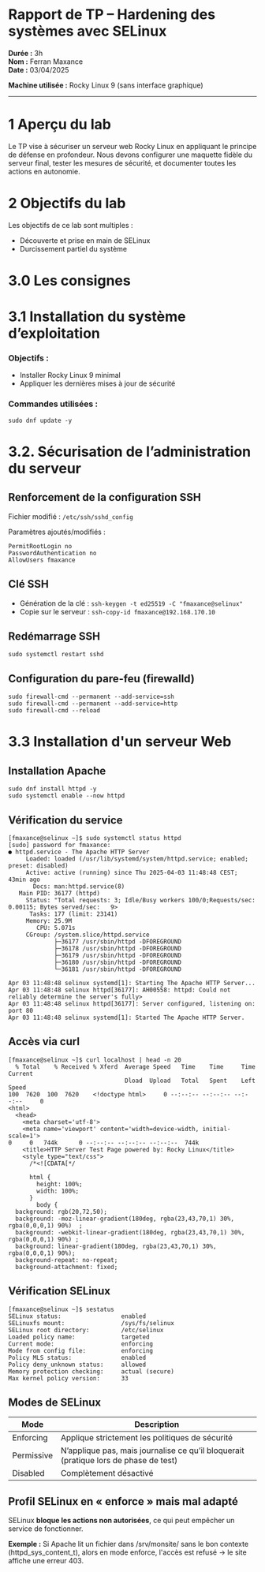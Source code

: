 # Rapport de TP – Hardening des systèmes avec SELinux  
**Durée :** 3h  
**Nom :** Ferran Maxance  
**Date :** 03/04/2025

**Machine utilisée :** Rocky Linux 9 (sans interface graphique)

---

# 1 Aperçu du lab

Le TP vise à sécuriser un serveur web Rocky Linux en appliquant le principe de défense en profondeur.
Nous devons configurer une maquette fidèle du serveur final, tester les mesures de sécurité, et documenter toutes les actions en autonomie.

# 2 Objectifs du lab

Les objectifs de ce lab sont multiples :

- Découverte et prise en main de SELinux
- Durcissement partiel du système

# 3.0 Les consignes
# 3.1 Installation du système d’exploitation

### Objectifs :
- Installer Rocky Linux 9 minimal
- Appliquer les dernières mises à jour de sécurité

### Commandes utilisées :

```
sudo dnf update -y
```

# 3.2. Sécurisation de l’administration du serveur

## Renforcement de la configuration SSH

Fichier modifié :
``/etc/ssh/sshd_config``

Paramètres ajoutés/modifiés :
```
PermitRootLogin no
PasswordAuthentication no
AllowUsers fmaxance
```
## Clé SSH

- Génération de la clé : ``ssh-keygen -t ed25519 -C "fmaxance@selinux"``
- Copie sur le serveur : ``ssh-copy-id fmaxance@192.168.170.10``

## Redémarrage SSH

```
sudo systemctl restart sshd
```

## Configuration du pare-feu (firewalld)

```
sudo firewall-cmd --permanent --add-service=ssh
sudo firewall-cmd --permanent --add-service=http
sudo firewall-cmd --reload
```

# 3.3 Installation d'un serveur Web

## Installation Apache

```
sudo dnf install httpd -y
sudo systemctl enable --now httpd
```

## Vérification du service

```
[fmaxance@selinux ~]$ sudo systemctl status httpd
[sudo] password for fmaxance:
● httpd.service - The Apache HTTP Server
     Loaded: loaded (/usr/lib/systemd/system/httpd.service; enabled; preset: disabled)
     Active: active (running) since Thu 2025-04-03 11:48:48 CEST; 43min ago
       Docs: man:httpd.service(8)
   Main PID: 36177 (httpd)
     Status: "Total requests: 3; Idle/Busy workers 100/0;Requests/sec: 0.00115; Bytes served/sec:   9>
      Tasks: 177 (limit: 23141)
     Memory: 25.9M
        CPU: 5.071s
     CGroup: /system.slice/httpd.service
             ├─36177 /usr/sbin/httpd -DFOREGROUND
             ├─36178 /usr/sbin/httpd -DFOREGROUND
             ├─36179 /usr/sbin/httpd -DFOREGROUND
             ├─36180 /usr/sbin/httpd -DFOREGROUND
             └─36181 /usr/sbin/httpd -DFOREGROUND

Apr 03 11:48:48 selinux systemd[1]: Starting The Apache HTTP Server...
Apr 03 11:48:48 selinux httpd[36177]: AH00558: httpd: Could not reliably determine the server's fully>
Apr 03 11:48:48 selinux httpd[36177]: Server configured, listening on: port 80
Apr 03 11:48:48 selinux systemd[1]: Started The Apache HTTP Server.
```

## Accès via curl

```
[fmaxance@selinux ~]$ curl localhost | head -n 20
  % Total    % Received % Xferd  Average Speed   Time    Time     Time  Current
                                 Dload  Upload   Total   Spent    Left  Speed
100  7620  100  7620    <!doctype html>     0 --:--:-- --:--:-- --:--:--     0
<html>
  <head>
    <meta charset='utf-8'>
    <meta name='viewport' content='width=device-width, initial-scale=1'>
0     0   744k      0 --:--:-- --:--:-- --:--:--  744k
    <title>HTTP Server Test Page powered by: Rocky Linux</title>
    <style type="text/css">
      /*<![CDATA[*/

      html {
        height: 100%;
        width: 100%;
      }
        body {
  background: rgb(20,72,50);
  background: -moz-linear-gradient(180deg, rgba(23,43,70,1) 30%, rgba(0,0,0,1) 90%)  ;
  background: -webkit-linear-gradient(180deg, rgba(23,43,70,1) 30%, rgba(0,0,0,1) 90%) ;
  background: linear-gradient(180deg, rgba(23,43,70,1) 30%, rgba(0,0,0,1) 90%);
  background-repeat: no-repeat;
  background-attachment: fixed;
```

## Vérification SELinux

```
[fmaxance@selinux ~]$ sestatus
SELinux status:                 enabled
SELinuxfs mount:                /sys/fs/selinux
SELinux root directory:         /etc/selinux
Loaded policy name:             targeted
Current mode:                   enforcing
Mode from config file:          enforcing
Policy MLS status:              enabled
Policy deny_unknown status:     allowed
Memory protection checking:     actual (secure)
Max kernel policy version:      33
```

## Modes de SELinux

| Mode | Description |
|------|-------------|
| Enforcing | Applique strictement les politiques de sécurité |
| Permissive | N’applique pas, mais journalise ce qu’il bloquerait (pratique lors de phase de test)|
| Disabled | Complètement désactivé |

## Profil SELinux en « enforce » mais mal adapté

SELinux **bloque les actions non autorisées**, ce qui peut empêcher un service de fonctionner.

**Exemple :**
Si Apache lit un fichier dans /srv/monsite/ sans le bon contexte (httpd_sys_content_t), alors en mode enforce, l'accès est refusé → le site affiche une erreur 403.

